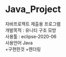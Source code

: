 # Java_Project
자바프로젝트 제출용 프로그램  
개발목적 : 유니티 구조 모방  
사용툴 : eclipse-2020-06  
사용언어 Java  
+구현한것
  +렌더링
